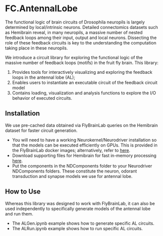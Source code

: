 # FC.AntennalLobe

The functional logic of brain circuits of Drosophila neuropils is largely determined by local/intrinsic neurons. Detailed connectomics datasets such as Hemibrain reveal, in many neuropils, a massive number of nested feedback loops among their input, output and local neurons. Dissecting the role of these feedback circuits is key to the understanding the computation taking place in these neuropils. 

We introduce a circuit library for exploring the functional logic of the massive number of feedback loops (motifs) in the fruit fly brain. This library:
1. Provides tools for interactively visualizing and exploring the feedback loops in the antennal lobe (AL);
2. Enables users to instantiate an executable circuit of the feedback circuit model
3. Contains loading, visualization and analysis functions to explore the I/O behavior of executed circuits.

## Installation

We use pre-cached data obtained via FlyBrainLab queries on the Hemibrain dataset for faster circuit generation.

* You will need to have a working Neurokernel/Neurodriver installation so that the models can be executed efficiently on GPUs. This is provided in the FlyBrainLab docker images; alternatively, refer to [here](https://github.com/neurokernel/neurodriver).
* Download supporting files for Hemibrain for fast in-memory processing [here](https://drive.google.com/drive/u/0/folders/1HlgpnZLQCwkwjeOOuV7SD2ndWkVsr21F).
* Put the components in the NDComponents folder to your Neurodriver NDComponents folders. These constitute the neuron, odorant transduction and synapse models we use for antennal lobe.

## How to Use

Whereas this library was designed to work with FlyBrainLab, it can also be used independently to specifically generate models of the antennal lobe and run them.

* The ALGen.ipynb example shows how to generate specific AL circuits.
* The ALRun.ipynb example shows how to run specific AL circuits.
